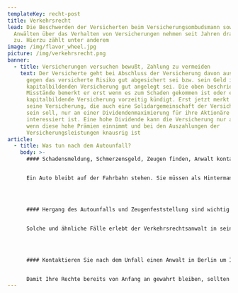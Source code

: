 ```yaml
---
templateKey: recht-post
title: Verkehrsrecht
lead: Die Beschwerden der Versicherten beim Versicherungsombudsmann sowie bei
  Anwälten über das Verhalten von Versicherungen nehmen seit Jahren dramatisch
  zu. Hierzu zählt unter anderem
image: /img/flavor_wheel.jpg
picture: /img/verkehrsrecht.png
banner:
  - title: Versicherungen versuchen bewußt, Zahlung zu vermeiden
    text: Der Versicherte geht bei Abschluss der Versicherung davon aus, dass er
      gegen das versicherte Risiko gut abgesichert sei bzw. sein Geld in der
      kapitalbildenden Versicherung gut angelegt sei. Die oben beschriebenen
      Misstände bemerkt er erst wenn es zum Schaden gekommen ist oder er die
      kapitalbildende Versicherung vorzeitig kündigt. Erst jetzt merkt er, dass
      seine Versicherung, die auch eine Solidargemeinschaft der Versicherten
      sein soll, nur an einer Dividendenmaximierung für ihre Aktionäre
      interessiert ist. Eine hohe Dividende kann die Versicherung nur auszahlen,
      wenn diese hohe Prämien einnimmt und bei den Auszahlungen der
      Versicherungsleistungen knausrig ist
article:
  - title: Was tun nach dem Autounfall?
    body: >-
      #### Schadensmeldung, Schmerzensgeld, Zeugen finden, Anwalt kontaktieren


      Ein Auto bleibt auf der Fahrbahn stehen. Sie müssen als Hintermann ihr Auto ebenfalls zum Stehen bringen, weil die Verkehrslage ein Überholen nicht ermöglicht. Was Sie nicht wissen ist, dass das vordere Auto beabsichtigt rückwärts in eine Parklücke einzuparken. Als Sie sehen, dass die Rückfahrleuchten eingeschaltet sind und das vordere Auto rückwärts fährt, hupen Sie, um den sich abzeichnenden Verkehrsunfall zu verhindern. Dennoch fährt der Vordermann rückwärts weiter, so dass es zum Auffahrunfall kommt. Erbost springt der Vordermann aus dem Fahrzeug und schreit Sie an, weshalb Sie nicht aufgepasst hätten. Er wirft Ihnen vor, dass Sie den Verkehrsunfall durch sein Auffahren verursacht hätten. Ob Sie nicht gesehen hätten, dass er, der Vordermann, gestanden habe.




      #### Hergang des Autounfalls und Zeugenfeststellung sind wichtig


      Solche und ähnliche Fälle erlebt der Verkehrsrechtsanwalt in seinem Alltag immer wieder. Das Gericht war bei dem Verkehrsunfall nicht anwesend, so dass es neutral anhand des von Ihrem Anwalt und des Unfallgegners geschilderten Verkehrsunfalls und der vorliegenden Beweismittel über die Haftung aus dem Verkehrsunfall entscheiden muss. Wenn Sie folgende Tipps, die ein Rechtsanwalt für Verkehrsrecht in Berlin für Sie zusammmengestellt hat, beachten, erhöhen Ihre Chancen in einem Prozess und der Anwalt kann Ihre Rechte nach einem Verkehrsunfall erfolgreicher durchsetzen.




      #### Kontaktieren Sie nach dem Unfall einen Anwalt in Berlin um Ihre Rechte zu wahren


      Damit Ihre Rechte bereits von Anfang an gewahrt bleiben, sollten Sie unmittelbar nach dem Unfall einen Anwalt beauftragen. Betreiben Sie die Schadenregulierung selber, wenden Sie Zeit auf, die Ihnen die Versicherung nicht ersetzt und Sie gehen das Risiko ein, unwissentlich Fehler zu machen. Hat der Unfallgegner die alleinige Schuld an dem Verkehrsunfall, muss er Ihnen Kosten für den beauftragten Anwalt erstatten. Für eine Erstberatung steht Ihnen ein im Verkehrsrecht tätiger Anwalt in Berlin (Kontaktformular) zur Verfügung.
---
```

